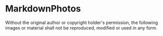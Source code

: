 # MarkdownPhotos
Without the original author or copyright holder's permission, the following images or material shall not be reproduced, modified or used in any form.
